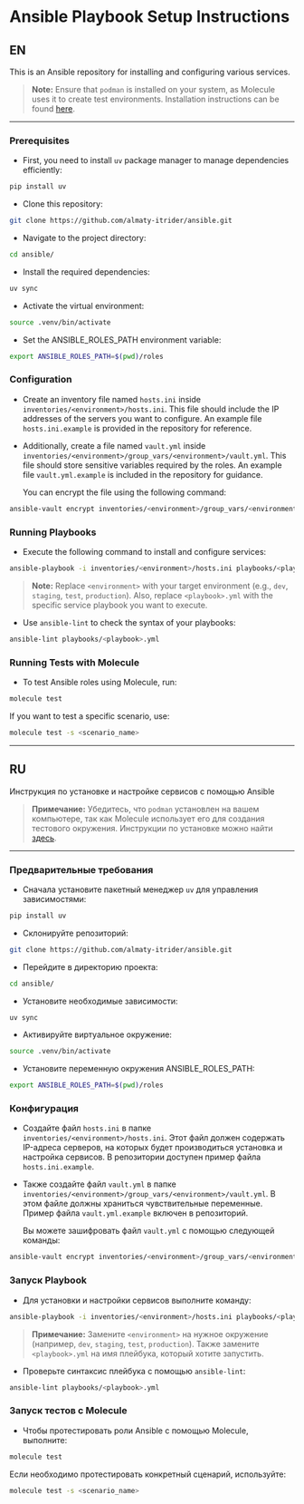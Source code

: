 # Ansible Playbook Setup Instructions

## EN

This is an Ansible repository for installing and configuring various services.

> **Note:** Ensure that `podman` is installed on your system, as Molecule uses it to create test environments. Installation instructions can be found [here](https://podman.io/docs/installation).

---

### Prerequisites

- First, you need to install `uv` package manager to manage dependencies efficiently:
```bash
pip install uv
```

- Clone this repository:
```bash
git clone https://github.com/almaty-itrider/ansible.git
```

- Navigate to the project directory:
```bash
cd ansible/
```

- Install the required dependencies:
```bash
uv sync
```

- Activate the virtual environment:
```bash
source .venv/bin/activate
```

- Set the ANSIBLE_ROLES_PATH environment variable:
```bash
export ANSIBLE_ROLES_PATH=$(pwd)/roles
```

### Configuration

- Create an inventory file named `hosts.ini` inside `inventories/<environment>/hosts.ini`. This file should include the IP addresses of the servers you want to configure. An example file `hosts.ini.example` is provided in the repository for reference.

- Additionally, create a file named `vault.yml` inside `inventories/<environment>/group_vars/<environment>/vault.yml`. This file should store sensitive variables required by the roles. An example file `vault.yml.example` is included in the repository for guidance.

  You can encrypt the file using the following command:
```bash
ansible-vault encrypt inventories/<environment>/group_vars/<environment>/vault.yml
```

### Running Playbooks

- Execute the following command to install and configure services:
```bash
ansible-playbook -i inventories/<environment>/hosts.ini playbooks/<playbook>.yml --ask-vault-pass
```

> **Note:** Replace `<environment>` with your target environment (e.g., `dev`, `staging`, `test`, `production`). Also, replace `<playbook>.yml` with the specific service playbook you want to execute.

- Use `ansible-lint` to check the syntax of your playbooks:
```bash
ansible-lint playbooks/<playbook>.yml
```

### Running Tests with Molecule

- To test Ansible roles using Molecule, run:
```bash
molecule test
```

If you want to test a specific scenario, use:
```bash
molecule test -s <scenario_name>
```

---

## RU

Инструкция по установке и настройке сервисов с помощью Ansible

> **Примечание:** Убедитесь, что `podman` установлен на вашем компьютере, так как Molecule использует его для создания тестового окружения. Инструкции по установке можно найти [здесь](https://podman.io/docs/installation).

---

### Предварительные требования

- Сначала установите пакетный менеджер `uv` для управления зависимостями:
```bash
pip install uv
```

- Склонируйте репозиторий:
```bash
git clone https://github.com/almaty-itrider/ansible.git
```

- Перейдите в директорию проекта:
```bash
cd ansible/
```

- Установите необходимые зависимости:
```bash
uv sync
```

- Активируйте виртуальное окружение:
```bash
source .venv/bin/activate
```

- Установите переменную окружения ANSIBLE_ROLES_PATH:
```bash
export ANSIBLE_ROLES_PATH=$(pwd)/roles
```

### Конфигурация

- Создайте файл `hosts.ini` в папке `inventories/<environment>/hosts.ini`. Этот файл должен содержать IP-адреса серверов, на которых будет производиться установка и настройка сервисов. В репозитории доступен пример файла `hosts.ini.example`.

- Также создайте файл `vault.yml` в папке `inventories/<environment>/group_vars/<environment>/vault.yml`. В этом файле должны храниться чувствительные переменные. Пример файла `vault.yml.example` включен в репозиторий.

  Вы можете зашифровать файл `vault.yml` с помощью следующей команды:
```bash
ansible-vault encrypt inventories/<environment>/group_vars/<environment>/vault.yml
```

### Запуск Playbook

- Для установки и настройки сервисов выполните команду:
```bash
ansible-playbook -i inventories/<environment>/hosts.ini playbooks/<playbook>.yml --ask-vault-pass
```

> **Примечание:** Замените `<environment>` на нужное окружение (например, `dev`, `staging`, `test`, `production`). Также замените `<playbook>.yml` на имя плейбука, который хотите запустить.

- Проверьте синтаксис плейбука с помощью `ansible-lint`:
```bash
ansible-lint playbooks/<playbook>.yml
```

### Запуск тестов с Molecule

- Чтобы протестировать роли Ansible с помощью Molecule, выполните:
```bash
molecule test
```

Если необходимо протестировать конкретный сценарий, используйте:
```bash
molecule test -s <scenario_name>
```
